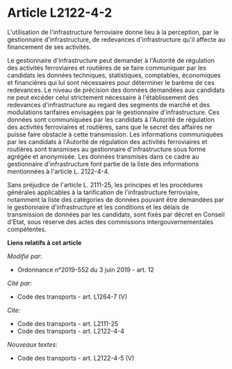 # Article L2122-4-2

L'utilisation de l'infrastructure ferroviaire donne lieu à la perception, par le gestionnaire d'infrastructure, de redevances
d'infrastructure qu'il affecte au financement de ses activités.

Le gestionnaire d'infrastructure peut demander à l'Autorité de régulation des activités ferroviaires et routières de se faire
communiquer par les candidats les données techniques, statistiques, comptables, économiques et financières qui lui sont
nécessaires pour déterminer le barème de ces redevances. Le niveau de précision des données demandées aux candidats ne peut
excéder celui strictement nécessaire à l'établissement des redevances d'infrastructure au regard des segments de marché et
des modulations tarifaires envisagées par le gestionnaire d'infrastructure. Ces données sont communiquées par les candidats à
l'Autorité de régulation des activités ferroviaires et routières, sans que le secret des affaires ne puisse faire obstacle à
cette transmission. Les informations communiquées par les candidats à l'Autorité de régulation des activités ferroviaires et
routières sont transmises au gestionnaire d'infrastructure sous forme agrégée et anonymisée. Les données transmises dans ce
cadre au gestionnaire d'infrastructure font partie de la liste des informations mentionnées à l'article L. 2122-4-4.

Sans préjudice de l'article L. 2111-25, les principes et les procédures générales applicables à la tarification de
l'infrastructure ferroviaire, notamment la liste des catégories de données pouvant être demandées par le gestionnaire
d'infrastructure et les conditions et les délais de transmission de données par les candidats, sont fixés par décret en
Conseil d'Etat, sous réserve des actes des commissions intergouvernementales compétentes.

**Liens relatifs à cet article**

_Modifié par_:

  - Ordonnance n°2019-552 du 3 juin 2019 - art. 12

_Cité par_:

  - Code des transports - art. L1264-7 (V)

_Cite_:

  - Code des transports - art. L2111-25
  - Code des transports - art. L2122-4-4

_Nouveaux textes_:

  - Code des transports - art. L2122-4-5 (V)
